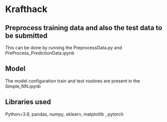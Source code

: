 # Krafthack

## Preprocess training data and also the test data to be submitted

This can be done by running the PreprocessData.py and PreProcess_PredictionData.ipynb


## Model

The model configuration train and test routines are present in the Simple_NN.ipynb


## Libraries used

Python=3.9, pandas, numpy, sklearn, matplotlib , pytorch
